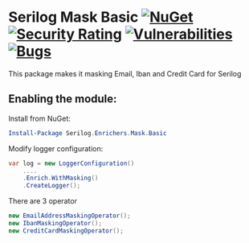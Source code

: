 # Serilog Mask Basic [![NuGet](https://img.shields.io/nuget/v/Serilog.Enrichers.Mask.Basic)](https://www.nuget.org/packages/Serilog.Enrichers.Mask.Basic/) [![Security Rating](https://sonarcloud.io/api/project_badges/measure?project=ergincelik_Serilog.Enrichers.Mask.Basic&metric=security_rating)](https://sonarcloud.io/dashboard?id=ergincelik_Serilog.Enrichers.Mask.Basic) [![Vulnerabilities](https://sonarcloud.io/api/project_badges/measure?project=ergincelik_Serilog.Enrichers.Mask.Basic&metric=vulnerabilities)](https://sonarcloud.io/dashboard?id=ergincelik_Serilog.Enrichers.Mask.Basic) [![Bugs](https://sonarcloud.io/api/project_badges/measure?project=ergincelik_Serilog.Enrichers.Mask.Basic&metric=bugs)](https://sonarcloud.io/dashboard?id=ergincelik_Serilog.Enrichers.Mask.Basic)


This package makes it masking Email, Iban and Credit Card for Serilog


## Enabling the module:

Install from NuGet:

```powershell
Install-Package Serilog.Enrichers.Mask.Basic
```


Modify logger configuration:

```csharp
var log = new LoggerConfiguration()
    ....
    .Enrich.WithMasking()
    .CreateLogger();
```


There are 3 operator

```csharp
new EmailAddressMaskingOperator();
new IbanMaskingOperator();
new CreditCardMaskingOperator();
```
